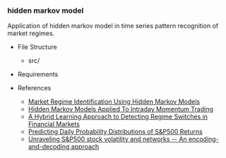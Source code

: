 ### hidden markov model

Application of hidden markov model in time series pattern recognition of market regimes.

- File Structure
  
  - src/

- Requirements

- References
  - [Market Regime Identification Using Hidden Markov Models](https://papers.ssrn.com/sol3/papers.cfm?abstract_id=3406068)
  - [Hidden Markov Models Applied To Intraday Momentum Trading ](https://arxiv.org/abs/2006.08307)
  - [A Hybrid Learning Approach to Detecting Regime Switches in Financial Markets](https://arxiv.org/abs/2108.05801)
  - [Predicting Daily Probability Distributions of S&P500 Returns](https://papers.ssrn.com/sol3/papers.cfm?abstract_id=1288468)
  - [Unraveling S&P500 stock volatility and networks -- An encoding-and-decoding approach](https://arxiv.org/abs/2101.09395)
